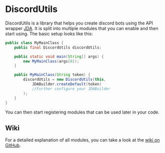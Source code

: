 # DiscordUtils
DiscordUtils is a library that helps you create discord bots using the API wrapper [JDA](https://github.com/discord-jda/JDA).
It is split into multiple modules that you can enable and then start using. 
The basic setup looks like this:

```java
public class MyMainClass {
	public final DiscordUtils discordUtils;

	public static void main(String[] args) {
		new MyMainClass(args[0]);
	}

	public MyMainClass(String token) {
		discordUtils = new DiscordUtils(this, 
			JDABuilder.createDefault(token)
			//Further configure your JDABuilder
		);
	}
}
```
You can then start registering modules that can be used later in your code.

## Wiki
For a detailed explanation of all modules, you can take a look at the [wiki on GitHub](https://github.com/MineKingBot/DiscordUtils/wiki).